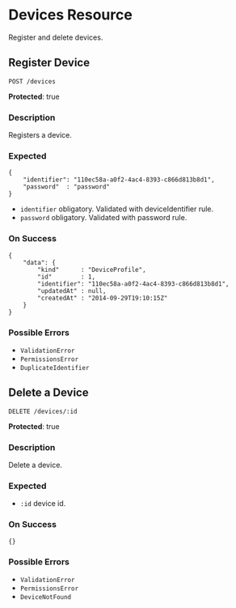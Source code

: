 # Devices Resource

Register and delete devices.


## Register Device

`POST /devices`

**Protected**: true

### Description

Registers a device.

### Expected

```
{
    "identifier": "110ec58a-a0f2-4ac4-8393-c866d813b8d1",
    "password"  : "password"
}
```

- `identifier` obligatory. Validated with deviceIdentifier rule.
- `password` obligatory. Validated with password rule.

### On Success

```
{
    "data": {
        "kind"      : "DeviceProfile",
        "id"        : 1,
        "identifier": "110ec58a-a0f2-4ac4-8393-c866d813b8d1",
        "updatedAt" : null,
        "createdAt" : "2014-09-29T19:10:15Z"
    }
}
```

### Possible Errors

- `ValidationError`
- `PermissionsError`
- `DuplicateIdentifier`



## Delete a Device

`DELETE /devices/:id `

**Protected**: true

### Description

Delete a device.

### Expected

- `:id` device id.

### On Success

```
{}
```

### Possible Errors

- `ValidationError`
- `PermissionsError`
- `DeviceNotFound`
